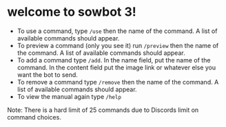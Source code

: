 # welcome to sowbot 3!
- To use a command, type `/use` then the name of the command. A list of available commands should appear.
- To preview a command (only you see it) run `/preview` then the name of the command. A list of available commands should appear.
- To add a command type `/add`. In the name field, put the name of the command. In the content field put the image link or whatever else you want the bot to send.
- To remove a command type `/remove` then the name of the command. A list of available commands should appear.
- To view the manual again type `/help`

Note: There is a hard limit of 25 commands due to Discords limit on command choices.